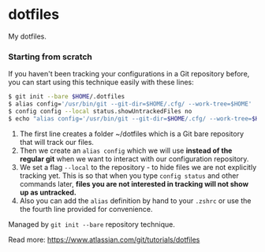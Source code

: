 # dotfiles

My dotfiles. 

### Starting from scratch

If you haven't been tracking your configurations in a Git repository before, you can start using this technique easily with these lines:

```bash
$ git init --bare $HOME/.dotfiles
$ alias config='/usr/bin/git --git-dir=$HOME/.cfg/ --work-tree=$HOME'
$ config config --local status.showUntrackedFiles no
$ echo "alias config='/usr/bin/git --git-dir=$HOME/.cfg/ --work-tree=$HOME'" >> $HOME/.zshrc 
```

1. The first line creates a folder ~/dotfiles which is a Git bare repository that will track our files.
2. Then we create an `alias config` which we will use **instead of the regular git** when we want to interact with our configuration repository.
3. We set a flag `--local` to the repository - to hide files we are not explicitly tracking yet. This is so that when you type `config status` and other commands later, **files you are not interested in tracking will not show up as untracked.**
4. Also you can add the `alias` definition by hand to your `.zshrc` or use the the fourth line provided for convenience.

Managed by `git init --bare` repository technique.

Read more: https://www.atlassian.com/git/tutorials/dotfiles
